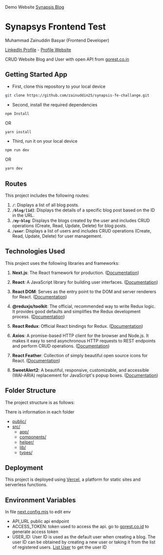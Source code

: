 Demo Website [Synapsis Blog](https://synapsis-fe-blog.vercel.app/)

# Synapsys Frontend Test

Muhammad Zainuddin Basyar (Frontend Developer)

[LinkedIn Profile](https://www.linkedin.com/in/muhammad-zainuddin-basyar/) - [Profile Website](http://muh-zaan.my.id/)

CRUD Website Blog and User with open API from [gorest.co.in](https://gorest.co.in/)

## Getting Started App

- First, clone this repository to your local device

```bash
git clone https://github.com/zainuddin25/synapsis-fe-challange.git
```

- Second, install the required dependencies

```bash
npm Install
```

OR

```bash
yarn install
```

- Third, run it on your local device

```bash
npm run dev
```

OR

```bash
yarn dev
```

## Routes

This project includes the following routes:

1. **`/`**: Displays a list of all blog posts.
2. **`/blog/[id]`**: Displays the details of a specific blog post based on the ID in the URL.
3. **`/my-blog`**: Displays the blogs created by the user and includes CRUD operations (Create, Read, Update, Delete) for blog posts.
4. **`/user`**: Displays a list of users and includes CRUD operations (Create, Read, Update, Delete) for user management.

## Technologies Used

This project uses the following libraries and frameworks:

1. **Next.js**: The React framework for production. ([Documentation](https://nextjs.org/docs))

2. **React**: A JavaScript library for building user interfaces. ([Documentation](https://reactjs.org/docs/getting-started.html))

3. **React DOM**: Serves as the entry point to the DOM and server renderers for React. ([Documentation](https://reactjs.org/docs/react-dom.html))

4. **@reduxjs/toolkit**: The official, recommended way to write Redux logic. It provides good defaults and simplifies the Redux development process. ([Documentation](https://redux-toolkit.js.org/introduction/getting-started))

5. **React Redux**: Official React bindings for Redux. ([Documentation](https://react-redux.js.org/introduction/quick-start))

6. **Axios**: A promise-based HTTP client for the browser and Node.js. It makes it easy to send asynchronous HTTP requests to REST endpoints and perform CRUD operations. ([Documentation](https://axios-http.com/docs/intro))

7. **React Feather**: Collection of simply beautiful open source icons for React. ([Documentation](https://github.com/feathericons/react-feather))
8. **SweetAlert2**: A beautiful, responsive, customizable, and accessible (WAI-ARIA) replacement for JavaScript's popup boxes. ([Documentation](https://sweetalert2.github.io/))

## Folder Structure

The project structure is as follows:

There is information in each folder

- [public/](https://github.com/zainuddin25/synapsis-fe-challange/tree/master/public)
- [src/](https://github.com/zainuddin25/synapsis-fe-challange/tree/master/src)
  - [app/](https://github.com/zainuddin25/synapsis-fe-challange/tree/master/src/app)
  - [components/](https://github.com/zainuddin25/synapsis-fe-challange/tree/master/src/components)
  - [helper/](https://github.com/zainuddin25/synapsis-fe-challange/tree/master/src/helper)
  - [lib/](https://github.com/zainuddin25/synapsis-fe-challange/tree/master/src/lib)
  - [types/](https://github.com/zainuddin25/synapsis-fe-challange/tree/master/src/types)

## Deployment

This project is deployed using [Vercel](https://vercel.com/), a platform for static sites and serverless functions.

## Environment Variables

In file [next.config.mjs](https://github.com/zainuddin25/synapsis-fe-challange/blob/master/next.config.mjs) to edit env

- API_URL
  public api endpoint
- ACCESS_TOKEN:
  token used to access the api. go to [gorest.co.id](https://gorest.co.in/consumer/login) to generate access token
- USER_ID: User ID is used as the default user when creating a blog. The user ID can be obtained by creating a new user or taking it from the list of registered users. [List User](https://gorest.co.in/public/v2/users) to get the user ID
